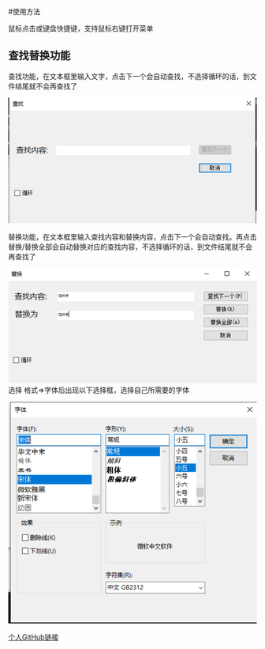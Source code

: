 #使用方法

鼠标点击或键盘快捷键，支持鼠标右键打开菜单  


## 查找替换功能 ##
查找功能，在文本框里输入文字，点击下一个会自动查找，不选择循环的话，到文件结尾就不会再查找了  

![error](./MDPicture/Search.png)


  
  
替换功能，在文本框里输入查找内容和替换内容，点击下一个会自动查找。再点击替换/替换全部会自动替换对应的查找内容，不选择循环的话，到文件结尾就不会再查找了  

![error](./MDPicture/Replace.png)  
选择 格式=>字体后出现以下选择框，选择自己所需要的字体  

![error](./MDPicture/FontDialog.png)  


[个人GitHub链接](https://github.com/Gpeter28/SimpleTxtEditor/)